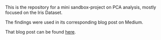 This is the repository for a mini sandbox-project on PCA analysis, mostly focused on the Iris Dataset. 

The findings were used in its corresponding blog post on Medium. 

That blog post can be found [here](https://medium.com/swlh/an-intuitive-approach-to-pca-fc4d05c14c19).
